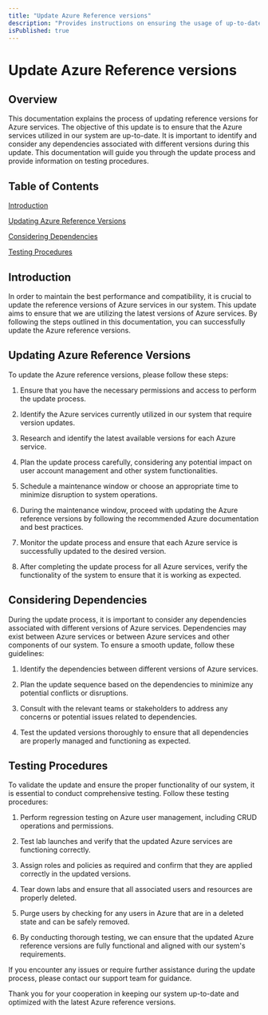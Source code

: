 ```yaml
---
title: "Update Azure Reference versions"
description: "Provides instructions on ensuring the usage of up-to-date versions and identifying dependencies between different versions."
isPublished: true
---
```


# Update Azure Reference versions

## Overview

This documentation explains the process of updating reference versions for Azure services. The objective of this update is to ensure that the Azure services utilized in our system are up-to-date. It is important to identify and consider any dependencies associated with different versions during this update. This documentation will guide you through the update process and provide information on testing procedures.

## Table of Contents

[Introduction](#introduction)

[Updating Azure Reference Versions](#updating-azure-reference-versions)

[Considering Dependencies](#considering-dependencies)

[Testing Procedures](#testing-procedures)

## Introduction

In order to maintain the best performance and compatibility, it is crucial to update the reference versions of Azure services in our system. This update aims to ensure that we are utilizing the latest versions of Azure services. By following the steps outlined in this documentation, you can successfully update the Azure reference versions.

## Updating Azure Reference Versions

To update the Azure reference versions, please follow these steps:

1.  Ensure that you have the necessary permissions and access to perform the update process.

1.  Identify the Azure services currently utilized in our system that require version updates.

1.  Research and identify the latest available versions for each Azure service.

1.  Plan the update process carefully, considering any potential impact on user account management and other system functionalities.

1.  Schedule a maintenance window or choose an appropriate time to minimize disruption to system operations.

1.  During the maintenance window, proceed with updating the Azure reference versions by following the recommended Azure documentation and best practices.

1.  Monitor the update process and ensure that each Azure service is successfully updated to the desired version.

1.  After completing the update process for all Azure services, verify the functionality of the system to ensure that it is working as expected.

## Considering Dependencies

During the update process, it is important to consider any dependencies associated with different versions of Azure services. Dependencies may exist between Azure services or between Azure services and other components of our system. To ensure a smooth update, follow these guidelines:

1.  Identify the dependencies between different versions of Azure services.

1.  Plan the update sequence based on the dependencies to minimize any potential conflicts or disruptions.

1.  Consult with the relevant teams or stakeholders to address any concerns or potential issues related to dependencies.

1.  Test the updated versions thoroughly to ensure that all dependencies are properly managed and functioning as expected.

## Testing Procedures

To validate the update and ensure the proper functionality of our system, it is essential to conduct comprehensive testing. Follow these testing procedures:

1.  Perform regression testing on Azure user management, including CRUD operations and permissions.

1.  Test lab launches and verify that the updated Azure services are functioning correctly.

1.  Assign roles and policies as required and confirm that they are applied correctly in the updated versions.

1.  Tear down labs and ensure that all associated users and resources are properly deleted.

1.  Purge users by checking for any users in Azure that are in a deleted state and can be safely removed.

1.  By conducting thorough testing, we can ensure that the updated Azure reference versions are fully functional and aligned with our system's requirements.

If you encounter any issues or require further assistance during the update process, please contact our support team for guidance.

Thank you for your cooperation in keeping our system up-to-date and optimized with the latest Azure reference versions.